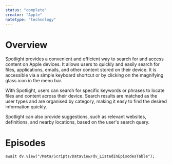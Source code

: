 ```yaml
---
status: "complete"
creator: "Apple"
notetype: "technology"
---
```


# Overview
Spotlight provides a convenient and efficient way to search for and access content on Apple devices. It allows users to quickly and easily search for files, applications, emails, and other content stored on their device. It is accessible via a simple keyboard shortcut or by clicking on the magnifying glass icon in the menu bar.

With Spotlight, users can search for specific keywords or phrases to locate files and content across their device. Search results are matched as the user types and are organised by category, making it easy to find the desired information quickly. 

Spotlight can also provide suggestions, such as relevant websites, definitions, and nearby locations, based on the user's search query.

# Episodes
```dataviewjs
await dv.view("/Meta/Scripts/Dataview/dv_ListedInEpisodesTable");
```
